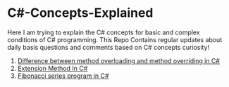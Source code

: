 # C#-Concepts-Explained
Here I am trying to explain the C# concepts for basic and complex conditions of C# programming. This Repo Contains regular updates about daily basis questions and comments based on C# concepts curiosity! 

<ol>
  <li>
    <a target="_blank" href="https://github.com/orbitrover/CSharp-Concepts-Explained/blob/main/Difference%20between%20method%20overloading%20and%20method%20overriding%20in%20CSharp.md">
      Difference between method overloading and method overriding in C#
    </a>
  </li>
  <li>
    <a target="_blank" href="https://github.com/orbitrover/CSharp-Concepts-Explained/blob/main/Extension%20Method%20In%20CSharp.md">
      Extension Method In C#
    </a>
  </li>
  <li>
  <a target="_blank" href="https://github.com/orbitrover/CSharp-Concepts-Explained/blob/main/Fibonacci%20series%20program%20in%20CSharp.md">
      Fibonacci series program in C#
    </a>
  </li>
</ol>
